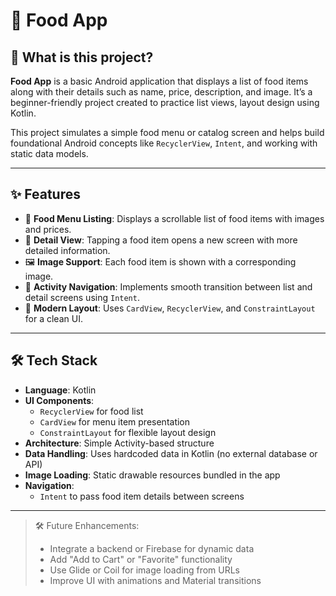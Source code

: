 # 🍔 Food App

## 📌 What is this project?

**Food App** is a basic Android application that displays a list of food items along with their details such as name, price, description, and image. It’s a beginner-friendly project created to practice list views, layout design using Kotlin.

This project simulates a simple food menu or catalog screen and helps build foundational Android concepts like `RecyclerView`, `Intent`, and working with static data models.

---

## ✨ Features

- 🍱 **Food Menu Listing**: Displays a scrollable list of food items with images and prices.
- 📄 **Detail View**: Tapping a food item opens a new screen with more detailed information.
- 🖼️ **Image Support**: Each food item is shown with a corresponding image.
- 🧭 **Activity Navigation**: Implements smooth transition between list and detail screens using `Intent`.
- 🎨 **Modern Layout**: Uses `CardView`, `RecyclerView`, and `ConstraintLayout` for a clean UI.

---

## 🛠 Tech Stack

- **Language**: Kotlin
- **UI Components**:
  - `RecyclerView` for food list
  - `CardView` for menu item presentation
  - `ConstraintLayout` for flexible layout design
- **Architecture**: Simple Activity-based structure
- **Data Handling**: Uses hardcoded data in Kotlin (no external database or API)
- **Image Loading**: Static drawable resources bundled in the app
- **Navigation**:
  - `Intent` to pass food item details between screens

---

> 🛠️ Future Enhancements:
> - Integrate a backend or Firebase for dynamic data
> - Add "Add to Cart" or "Favorite" functionality
> - Use Glide or Coil for image loading from URLs
> - Improve UI with animations and Material transitions
